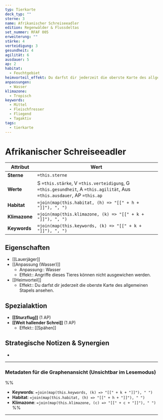 ```yaml
---
typ: Tierkarte
deck_typ: ""
sterne: 3
name: Afrikanischer Schreiseeadler
edition: Regenwälder & Flussdeltas
set_nummer: RFAF 005
erweiterung: ""
stärke: 4
verteidigung: 3
gesundheit: 4
agilität: 6
ausdauer: 5
ap: 2
habitat:
  - Feuchtgebiet
heimvorteil_effekt: Du darfst dir jederzeit die oberste Karte des allgemeinen Stapels ansehen.
anpassungen:
  - Wasser
klimazone:
  - Tropisch
keywords:
  - Mittel
  - Fleischfresser
  - Fliegend
  - Tagaktiv
tags:
  - tierkarte
---
```


# Afrikanischer Schreiseeadler

| Attribut | Wert |
|---|---|
| **Sterne** | `=this.sterne` |
| **Werte** | S `=this.stärke`, V `=this.verteidigung`, G `=this.gesundheit`, A `=this.agilität`, Aus `=this.ausdauer`, AP `=this.ap` |
| **Habitat** | `=join(map(this.habitat, (h) => "[[" + h + "]]"), ", ")` |
| **Klimazone**| `=join(map(this.klimazone, (k) => "[[" + k + "]]"), ", ")` |
| **Keywords** | `=join(map(this.keywords, (k) => "[[" + k + "]]"), ", ")` |

## Eigenschaften

- [[Lauerjäger]]
- [[Anpassung (Wasser)]]
	- Anpassung:: Wasser
	- Effekt:: Angriffe dieses Tieres können nicht ausgewichen werden.
- [[Heimvorteil]]
	- Effekt:: Du darfst dir jederzeit die oberste Karte des allgemeinen Stapels ansehen.


## Spezialaktion

- **[[Sturzflug]]** (1 AP)
- **[[Weit hallender Schrei]]** (1 AP)
	- Effekt:: [[Spähen]]

## Strategische Notizen & Synergien

-

---
### Metadaten für die Graphenansicht (Unsichtbar im Lesemodus)
%%
- **Keywords**: `=join(map(this.keywords, (k) => "[[" + k + "]]"), " ")`
- **Habitat**: `=join(map(this.habitat, (h) => "[[" + h + "]]"), " ")`
- **Klimazone**: `=join(map(this.klimazone, (c) => "[[" + c + "]]"), " ")`
%%
---